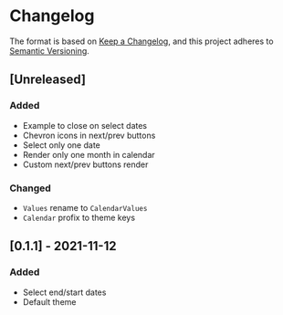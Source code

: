 # Changelog

The format is based on [Keep a Changelog](https://keepachangelog.com/en/1.0.0/),
and this project adheres to [Semantic Versioning](https://semver.org/spec/v2.0.0.html).

## [Unreleased]
### Added
- Example to close on select dates
- Chevron icons in next/prev buttons
- Select only one date
- Render only one month in calendar
- Custom next/prev buttons render

### Changed
- `Values` rename to `CalendarValues`
- `Calendar` profix to theme keys

## [0.1.1] - 2021-11-12
### Added
- Select end/start dates
- Default theme
